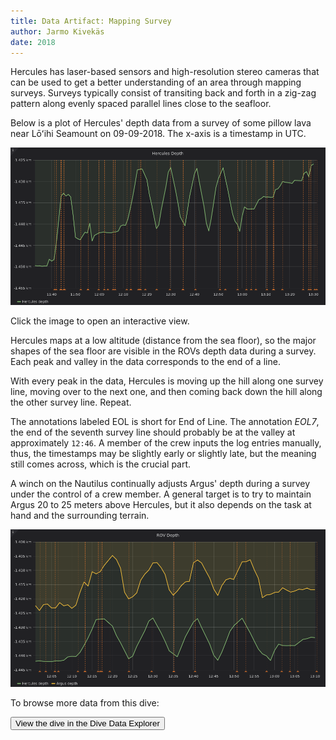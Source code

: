 ```yaml
---
title: Data Artifact: Mapping Survey
author: Jarmo Kivekäs
date: 2018
---
```


Hercules has laser-based sensors and high-resolution stereo cameras that can be used to get a better understanding of an area through mapping surveys. Surveys typically consist of transiting back and forth in a zig-zag pattern along evenly spaced parallel lines close to the seafloor.

Below is a plot of Hercules' depth data from a survey of some pillow lava near Lōʻihi Seamount on 09-09-2018. The x-axis is a timestamp in UTC.

[![Hercules depth during mapping survet](../img/mapping-surveys-hercules-depth-plot.png)](http://dataexplorer.guttula.com:3000/d-solo/H7uIBYhiz/nautilus-dive-data-explorer?orgId=1&from=1536492735051&to=1536499886441&panelId=9)

Click the image to open an interactive view.

Hercules maps at a low altitude (distance from the sea floor), so the major shapes of the sea floor are visible in the ROVs depth data during a survey. Each peak and valley in the data corresponds to the end of a line.

With every peak in the data, Hercules is moving up the hill along one survey line, moving over to the next one, and then coming back down the hill along the other survey line. Repeat.

The annotations labeled EOL is short for End of Line. The annotation *EOL7*, the end of the seventh survey line should probably be at the valley at approximately `12:46`.  A member of the crew inputs the log entries manually, thus, the timestamps may be slightly early or slightly late, but the meaning still comes across, which is the crucial part.


A winch on the Nautilus continually adjusts  Argus' depth during a survey under the control of a crew member. A general target is to try to maintain Argus 20 to 25 meters above Hercules, but it also depends on the task at hand and the surrounding terrain.


[![plot of Argus and Hercules depth](../img/mapping-surveys-rov-depth-plot.png)](http://dataexplorer.guttula.com:3000/d-solo/H7uIBYhiz/nautilus-dive-data-explorer?refresh=1m&orgId=1&from=1536494427638&to=1536498628538&panelId=2)



To browse more data from this dive:

[<button>View the dive in the Dive Data Explorer</button>](http://dataexplorer.guttula.com:3000/d/H7uIBYhiz/nautilus-dive-data-explorer?orgId=1&from=1536491148736&to=1536511400181)
